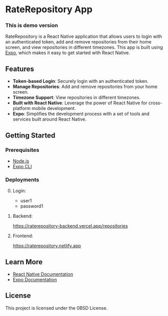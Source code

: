 # RateRepository App

### This is demo version

RateRepository is a React Native application that allows users to login with an authenticated token, add and remove repositories from their home screen, and view repositories in different timezones. This app is built using [Expo](https://expo.dev/), which makes it easy to get started with React Native.

## Features

- **Token-based Login**: Securely login with an authenticated token.
- **Manage Repositories**: Add and remove repositories from your home screen.
- **Timezone Support**: View repositories in different timezones.
- **Built with React Native**: Leverage the power of React Native for cross-platform mobile development.
- **Expo**: Simplifies the development process with a set of tools and services built around React Native.

## Getting Started

### Prerequisites

- [Node.js](https://nodejs.org/)
- [Expo CLI](https://docs.expo.dev/get-started/installation/)

### Deployments

0. Login: 
    - user1
    - password1

1. Backend:

    https://raterepository-backend.vercel.app/repositories

2. Frontend:

    https://raterepository.netlify.app

## Learn More

- [React Native Documentation](https://reactnative.dev/docs/getting-started)
- [Expo Documentation](https://docs.expo.dev/)

## License

This project is licensed under the 0BSD License.